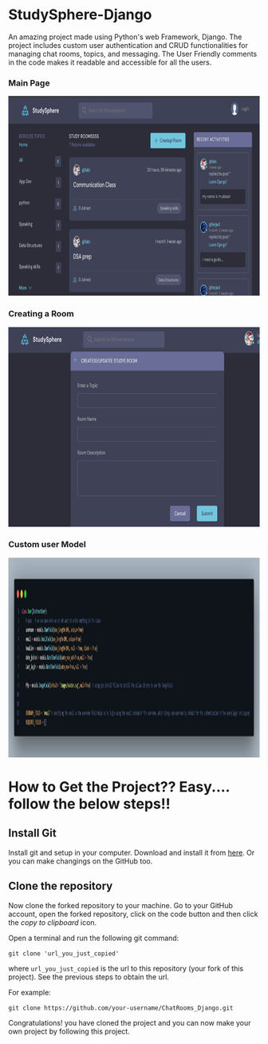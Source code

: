 # StudySphere-Django
An amazing project made using Python's web Framework, Django.
The project includes custom user authentication and CRUD functionalities for managing chat rooms, topics, and messaging. The User Friendly comments in the code makes it readable and accessible for all the users.

<h3>Main Page</h3>
 <img src="Snapshots/mainWindow.png" alt="MainWindow-of-application" title="StudySphere Logo" width= "600" height= "400">
 
<h3>Creating a Room</h3>
 <img src="Snapshots/CreateRoom.png" alt="create-room-window" title="StudySphere Logo" width= "600" height= "400">
 
<h3>Custom user Model</h3>
 <img src="Snapshots/code.png" alt="customusermodel" title="StudySphere Logo" width= "auto" height= "400">

 
<h1>How to Get the Project?? Easy.... follow the below steps!!</h1>

## Install Git
Install git and setup in your computer. Download and install it from [here](https://git-scm.com/downloads).
Or you can make changings on the GitHub too.

## Clone the repository

Now clone the forked repository to your machine. Go to your GitHub account, open the forked repository, click on the code button and then click the _copy to clipboard_ icon.

Open a terminal and run the following git command:

```
git clone 'url_you_just_copied'
```
where `url_you_just_copied` is the url to this repository (your fork of this project). See the previous steps to obtain the url.

For example:

```
git clone https://github.com/your-username/ChatRooms_Django.git
```

Congratulations! you have cloned the project and you can now make your own project by following this project.






